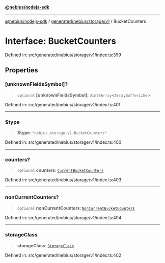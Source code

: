 [**@nebius/nodejs-sdk**](../../../../../README.md)

---

[@nebius/nodejs-sdk](../../../../../README.md) / [generated/nebius/storage/v1](../README.md) / BucketCounters

# Interface: BucketCounters

Defined in: src/generated/nebius/storage/v1/index.ts:399

## Properties

### \[unknownFieldsSymbol\]?

> `optional` **\[unknownFieldsSymbol\]**: `Uint8Array`\<`ArrayBufferLike`\>

Defined in: src/generated/nebius/storage/v1/index.ts:401

---

### $type

> **$type**: `"nebius.storage.v1.BucketCounters"`

Defined in: src/generated/nebius/storage/v1/index.ts:400

---

### counters?

> `optional` **counters**: [`CurrentBucketCounters`](CurrentBucketCounters.md)

Defined in: src/generated/nebius/storage/v1/index.ts:403

---

### nonCurrentCounters?

> `optional` **nonCurrentCounters**: [`NonCurrentBucketCounters`](NonCurrentBucketCounters.md)

Defined in: src/generated/nebius/storage/v1/index.ts:404

---

### storageClass

> **storageClass**: [`StorageClass`](../type-aliases/StorageClass.md)

Defined in: src/generated/nebius/storage/v1/index.ts:402
